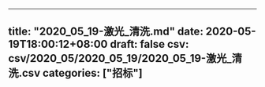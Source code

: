 
---
title: "2020_05_19-激光_清洗.md"
date: 2020-05-19T18:00:12+08:00
draft: false
csv: csv/2020_05/2020_05_19/2020_05_19-激光_清洗.csv
categories: ["招标"]
---
